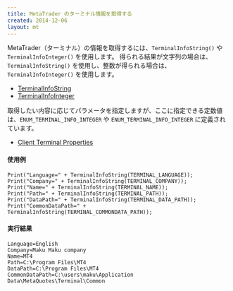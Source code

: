 ```yaml
---
title: MetaTrader のターミナル情報を取得する
created: 2014-12-06
layout: mt
---
```


MetaTrader（ターミナル）の情報を取得するには、`TerminalInfoString()` や `TerminalInfoInteger()` を使用します。
得られる結果が文字列の場合は、`TerminalInfoString()` を使用し、整数が得られる場合は、`TerminalInfoInteger()` を使用します。

* [TerminalInfoString](http://docs.mql4.com/check/terminalinfostring)
* [TerminalInfoInteger](http://docs.mql4.com/check/terminalinfointeger)

取得したい内容に応じてパラメータを指定しますが、ここに指定できる定数値は、`ENUM_TERMINAL_INFO_INTEGER` や `ENUM_TERMINAL_INFO_INTEGER` に定義されています。

* [Client Terminal Properties](http://docs.mql4.com/constants/environment_state/terminalstatus)

#### 使用例
```mql
Print("Language=" + TerminalInfoString(TERMINAL_LANGUAGE));
Print("Company=" + TerminalInfoString(TERMINAL_COMPANY));
Print("Name=" + TerminalInfoString(TERMINAL_NAME));
Print("Path=" + TerminalInfoString(TERMINAL_PATH));
Print("DataPath=" + TerminalInfoString(TERMINAL_DATA_PATH));
Print("CommonDataPath=" + TerminalInfoString(TERMINAL_COMMONDATA_PATH));
```

#### 実行結果
```mql
Language=English
Company=Maku Maku company
Name=MT4
Path=C:\Program Files\MT4
DataPath=C:\Program Files\MT4
CommonDataPath=C:\users\maku\Application Data\MetaQuotes\Terminal\Common
```

